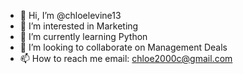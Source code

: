 - 👋 Hi, I’m @chloelevine13
- 👀 I’m interested in Marketing 
- 🌱 I’m currently learning Python
- 💞️ I’m looking to collaborate on Management Deals
- 📫 How to reach me email: chloe2000c@gmail.com

<!---
chloelevine13/chloelevine13 is a ✨ special ✨ repository because its `README.md` (this file) appears on your GitHub profile.
You can click the Preview link to take a look at your changes.
--->
